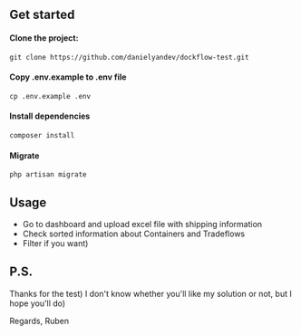 
## Get started

#### Clone the project:
```
git clone https://github.com/danielyandev/dockflow-test.git
```

#### Copy .env.example to .env file
```
cp .env.example .env
```

#### Install dependencies
```
composer install
```

#### Migrate
```
php artisan migrate
```


## Usage

- Go to dashboard and upload excel file with shipping information
- Check sorted information about Containers and Tradeflows
- Filter if you want)

## P.S.

Thanks for the test)
I don't know whether you'll like my solution or not, but I hope you'll do)

Regards, Ruben
